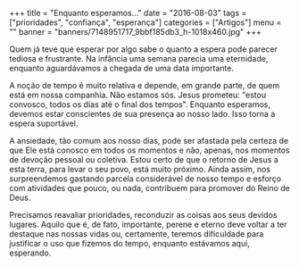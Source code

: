 +++
title = "Enquanto esperamos..."
date = "2016-08-03"
tags = ["prioridades", "confiança", "esperança"]
categories = ["Artigos"]
menu = ""
banner = "banners/7148951717_9bbf185db3_h-1018x460.jpg"
+++

Quem já teve que esperar por algo sabe o quanto a espera pode parecer tediosa e frustrante. Na infância uma semana parecia uma eternidade, enquanto aguardávamos a chegada de uma data importante.

A noção de tempo é muito relativa e depende, em grande parte, de quem está em nossa companhia. Não estamos sós. Jesus prometeu: "estou convosco, todos os dias até o final dos tempos". Enquanto esperamos, devemos estar conscientes de sua presença ao nosso lado. Isso torna a espera suportável.

A ansiedade, tão comum aos nosso dias, pode ser afastada pela certeza de que Ele está conosco em todos os momentos e não, apenas, nos momentos de devoção pessoal ou coletiva.
Estou certo de que o retorno de Jesus a esta terra, para levar o seu povo, está muito próximo. Ainda assim, nos surpreendemos gastando parcela considerável de nosso tempo e esforço com atividades que pouco, ou nada, contribuem para promover do Reino de Deus.

Precisamos reavaliar prioridades, reconduzir as coisas aos seus devidos lugares. Aquilo que é, de fato, importante, perene e eterno deve voltar a ter destaque nas nossas vidas ou, certamente, teremos dificuldade para justificar o uso que fizemos do tempo, enquanto estávamos aqui, esperando.
